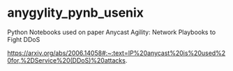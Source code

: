 # anygylity_pynb_usenix
Python Notebooks used on paper Anycast Agility: Network Playbooks to Fight DDoS

https://arxiv.org/abs/2006.14058#:~:text=IP%20anycast%20is%20used%20for,%2DService%20(DDoS)%20attacks.
